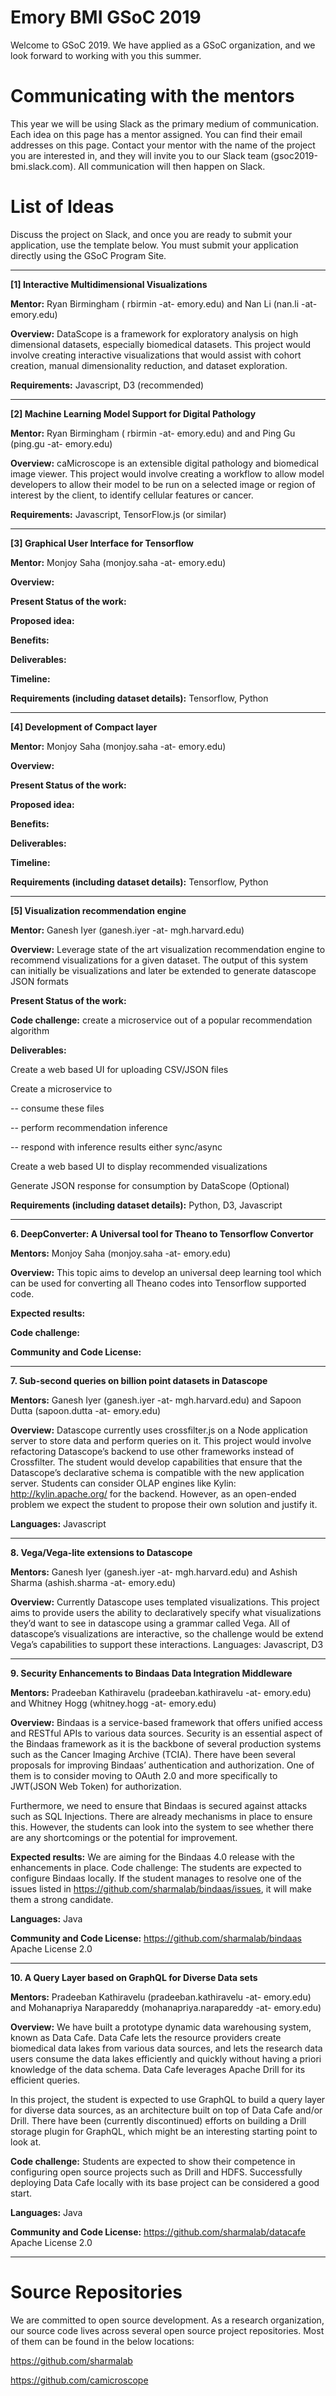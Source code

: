 # Emory BMI GSoC 2019

Welcome to GSoC 2019. We have applied as a GSoC organization, and we look forward to working with you this summer. 

# Communicating with the mentors

This year we will be using Slack as the primary medium of communication. Each idea on this page has a mentor assigned. You can find their email addresses on this page. Contact your mentor with the name of the project you are interested in, and they will invite you to our Slack team  (gsoc2019-bmi.slack.com). All communication will then happen on Slack. 

 
# List of Ideas
Discuss the project on Slack, and once you are ready to submit your application, use the template below. You must submit your application directly using the GSoC Program Site.

***

**[1] Interactive Multidimensional Visualizations**

**Mentor:** Ryan Birmingham ( rbirmin -at- emory.edu) and Nan Li (nan.li -at- emory.edu)

**Overview:** DataScope is a framework for exploratory analysis on high dimensional datasets, especially biomedical datasets. This project would involve creating interactive visualizations that would assist with cohort creation, manual dimensionality reduction, and dataset exploration.

**Requirements:** Javascript, D3 (recommended)

***

**[2] Machine Learning Model Support for Digital Pathology**

**Mentor:** Ryan Birmingham ( rbirmin -at- emory.edu) and  and Ping Gu (ping.gu -at- emory.edu)

**Overview:** caMicroscope is an extensible digital pathology and biomedical image viewer. This project would involve creating a workflow to allow model developers to allow their model to be run on a selected image or region of interest by the client, to identify cellular features or cancer. 
    
**Requirements:** Javascript, TensorFlow.js (or similar)
    
***

**[3] Graphical User Interface for Tensorflow**
 
**Mentor:** Monjoy Saha  (monjoy.saha -at- emory.edu)
 
**Overview:**
              
**Present Status of the work:**
              
**Proposed idea:**
 
**Benefits:**
 
**Deliverables:**
 
**Timeline:**

**Requirements (including dataset details):** Tensorflow, Python

***

**[4] Development of Compact layer**  

**Mentor:** Monjoy Saha  (monjoy.saha -at- emory.edu)
 
**Overview:**
              
**Present Status of the work:**
              
**Proposed idea:**
 
**Benefits:**
 
**Deliverables:**
 
**Timeline:**

**Requirements (including dataset details):** Tensorflow, Python

***

**[5] Visualization recommendation engine**
    
**Mentor:** Ganesh Iyer (ganesh.iyer -at- mgh.harvard.edu)
    
**Overview:** Leverage state of the art visualization recommendation engine to recommend visualizations for a given dataset. The output of this system can initially be visualizations and later be extended to generate datascope JSON formats
             
**Present Status of the work:**               

**Code challenge:** create a microservice out of a popular recommendation algorithm
             
**Deliverables:**

Create a web based UI for uploading CSV/JSON files

Create a microservice to    

-- consume these files

-- perform recommendation inference

-- respond with inference results either sync/async

Create a web based UI to display recommended visualizations

Generate JSON response for consumption by DataScope (Optional)
 
**Requirements (including dataset details):** Python, D3, Javascript

***

**6.  DeepConverter: A Universal tool for Theano to Tensorflow Convertor**

**Mentors:** Monjoy Saha (monjoy.saha -at- emory.edu)

**Overview:** This topic aims to develop an universal deep learning tool which can be used for converting all Theano codes into Tensorflow supported code. 

**Expected results:** 

**Code challenge:** 

**Community and Code License:** 

***

**7. Sub-second queries on billion point datasets in Datascope**

**Mentors:**  Ganesh Iyer (ganesh.iyer -at- mgh.harvard.edu) and Sapoon Dutta (sapoon.dutta -at- emory.edu)

**Overview:** Datascope currently uses crossfilter.js on a Node application server to store data and perform queries on it. This project would involve refactoring Datascope’s backend to use other frameworks instead of Crossfilter. The student would develop capabilities that ensure that the Datascope’s declarative schema is compatible with the new application server.
Students can consider OLAP engines like Kylin: http://kylin.apache.org/ for the backend. However, as an open-ended problem we expect the student to propose their own solution and justify it.

**Languages:** Javascript
   
***   

**8. Vega/Vega-lite extensions to Datascope**

**Mentors:**  Ganesh Iyer (ganesh.iyer -at- mgh.harvard.edu) and Ashish Sharma (ashish.sharma -at- emory.edu)

**Overview:** Currently Datascope uses templated visualizations. This project aims to provide users the ability to declaratively specify what visualizations they’d want to see in datascope using a grammar called Vega. All of datascope’s visualizations are interactive, so the challenge would be extend Vega’s capabilities to support these interactions.
Languages: Javascript, D3

***

**9. Security Enhancements to Bindaas Data Integration Middleware**

**Mentors:** Pradeeban Kathiravelu (pradeeban.kathiravelu -at- emory.edu) and Whitney Hogg (whitney.hogg -at- emory.edu)

**Overview:** Bindaas is a service-based framework that offers unified access and RESTful APIs to various data sources. Security is an essential aspect of the Bindaas framework as it is the backbone of several production systems such as the Cancer Imaging Archive (TCIA). There have been several proposals for improving Bindaas’ authentication and authorization. One of them is to consider moving to OAuth 2.0 and more specifically to JWT(JSON Web Token) for authorization.

Furthermore, we need to ensure that Bindaas is secured against attacks such as SQL Injections. There are already mechanisms in place to ensure this. However, the students can look into the system to see whether there are any shortcomings or the potential for improvement.

**Expected results:** We are aiming for the Bindaas 4.0 release with the enhancements in place.
Code challenge: The students are expected to configure Bindaas locally. If the student manages to resolve one of the issues listed in https://github.com/sharmalab/bindaas/issues, it will make them a strong candidate.

**Languages:** Java

**Community and Code License:** https://github.com/sharmalab/bindaas Apache License 2.0

***

**10. A Query Layer based on GraphQL for Diverse Data sets**

**Mentors:** Pradeeban Kathiravelu (pradeeban.kathiravelu -at- emory.edu) and Mohanapriya Narapareddy (mohanapriya.narapareddy -at- emory.edu)

**Overview:** We have built a prototype dynamic data warehousing system, known as Data Cafe. Data Cafe lets the resource providers create biomedical data lakes from various data sources, and lets the research data users consume the data lakes efficiently and quickly without having a priori knowledge of the data schema. Data Cafe leverages Apache Drill for its efficient queries.

In this project, the student is expected to use GraphQL to build a query layer for diverse data sources, as an architecture built on top of Data Cafe and/or Drill. There have been (currently discontinued) efforts on building a Drill storage plugin for GraphQL, which might be an interesting starting point to look at.

**Code challenge:**  Students are expected to show their competence in configuring open source projects such as Drill and HDFS. Successfully deploying Data Cafe locally with its base project can be considered a good start.

**Languages:** Java

**Community and Code License:** https://github.com/sharmalab/datacafe Apache License 2.0

***

# Source Repositories

We are committed to open source development. As a research organization, our source code lives across several open source project repositories. Most of them can be found in the below locations:

https://github.com/sharmalab

https://github.com/camicroscope
